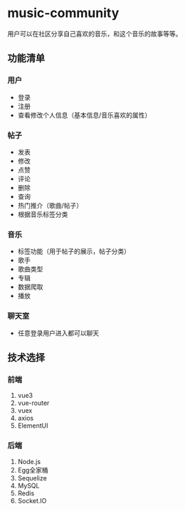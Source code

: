 <!--
 * @Author: tangzhicheng
 * @Date: 2021-03-03 09:08:37
 * @LastEditors: tangzhicheng
 * @LastEditTime: 2021-03-03 13:56:11
 * @Description: file content
-->


# music-community

用户可以在社区分享自己喜欢的音乐，和这个音乐的故事等等。

## 功能清单

### 用户
 - 登录
 - 注册
 - 查看修改个人信息（基本信息/音乐喜欢的属性）

 ### 帖子

 - 发表
 - 修改
 - 点赞
 - 评论
 - 删除
 - 查询
 - 热门推介（歌曲/帖子）
 - 根据音乐标签分类

 ### 音乐

 - 标签功能（用于帖子的展示，帖子分类）
  - 歌手
  - 歌曲类型
  - 专辑
 - 数据爬取
 - 播放

 ### 聊天室

 - 任意登录用户进入都可以聊天

 

 ## 技术选择

 ### 前端

 1. vue3
 2. vue-router
 3. vuex
 4. axios
 5. ElementUI


 ### 后端

 1. Node.js
 2. Egg全家桶
 3. Sequelize
 4. MySQL
 5. Redis
 6. Socket.IO

 